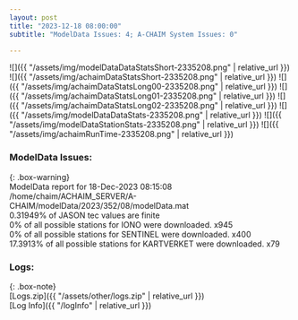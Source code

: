 ```yaml
---
layout: post
title: "2023-12-18 08:00:00"
subtitle: "ModelData Issues: 4; A-CHAIM System Issues: 0"

---
```


![]({{ "/assets/img/modelDataDataStatsShort-2335208.png" | relative_url }})
![]({{ "/assets/img/achaimDataStatsShort-2335208.png" | relative_url }})
![]({{ "/assets/img/achaimDataStatsLong00-2335208.png" | relative_url }})
![]({{ "/assets/img/achaimDataStatsLong01-2335208.png" | relative_url }})
![]({{ "/assets/img/achaimDataStatsLong02-2335208.png" | relative_url }})
![]({{ "/assets/img/modelDataDataStats-2335208.png" | relative_url }})
![]({{ "/assets/img/modelDataStationStats-2335208.png" | relative_url }})
![]({{ "/assets/img/achaimRunTime-2335208.png" | relative_url }})


### ModelData Issues:  
  
{: .box-warning}  
 ModelData report for 18-Dec-2023 08:15:08   
 /home/chaim/ACHAIM_SERVER/A-CHAIM/modelData/2023/352/08/modelData.mat   
 0.31949% of JASON tec values are finite   
 0% of all possible stations for IONO were downloaded. x945   
 0% of all possible stations for SENTINEL were downloaded. x400   
 17.3913% of all possible stations for KARTVERKET were downloaded. x79   
  


### Logs:  
  
{: .box-note}  
[Logs.zip]({{ "/assets/other/logs.zip" | relative_url }})  
[Log Info]({{ "/logInfo" | relative_url }})  
